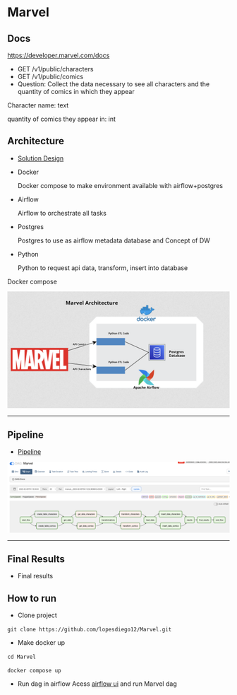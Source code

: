 # Marvel


## Docs
https://developer.marvel.com/docs
- GET /v1/public/characters
- GET /v1/public/comics
- Question: Collect the data necessary to see all characters and the quantity of comics in which they
appear

Character name: text 

quantity of comics they appear in: int

## Architecture

* [Solution Design](https://raw.githubusercontent.com/lopesdiego12/Marvel/main/image/arch_design.png)

- Docker
    
    Docker compose to make environment available with airflow+postgres

- Airflow
    
    Airflow to orchestrate all tasks

- Postgres
    
    Postgres to use as airflow metadata database and Concept of DW

- Python
    
    Python to request api data, transform, insert into database

Docker compose 

![image](https://raw.githubusercontent.com/lopesdiego12/Marvel/main/image/arch_design.png)

---

## Pipeline

* [Pipeline](https://raw.githubusercontent.com/lopesdiego12/Marvel/main/image/pipeline.png)

![image](https://raw.githubusercontent.com/lopesdiego12/Marvel/main/image/pipeline.png)

---

## Final Results

* Final results


## How to run

- Clone project

```git clone https://github.com/lopesdiego12/Marvel.git ```

- Make docker up

```cd Marvel ```

```docker compose up ```

- Run dag in airflow
Acess [airflow ui](http://localhost:8080/home)
and run Marvel dag
